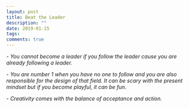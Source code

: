 ```yaml
---
layout: post
title: Beat the Leader
description: ""
date: 2019-01-15
tags: 
comments: true
---
```



*- You cannot become a leader if you follow the leader cause you are already following a leader.*

*- You are number 1 when you have no one to follow and you are also responsible for the design of that field. It can be scary with the present mindset but if you become playful, it can be fun.* 

*- Creativity comes with the balance of acceptance and action.*
